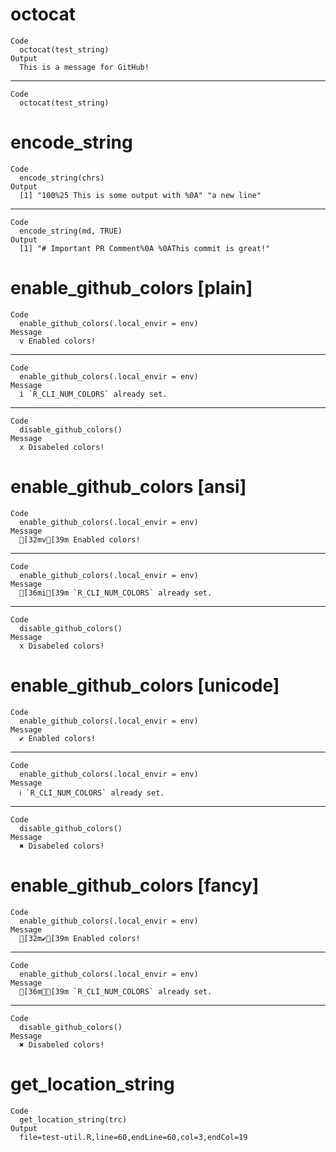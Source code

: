 # octocat

    Code
      octocat(test_string)
    Output
      This is a message for GitHub!

---

    Code
      octocat(test_string)

# encode_string

    Code
      encode_string(chrs)
    Output
      [1] "100%25 This is some output with %0A" "a new line"                         

---

    Code
      encode_string(md, TRUE)
    Output
      [1] "# Important PR Comment%0A %0AThis commit is great!"

# enable_github_colors [plain]

    Code
      enable_github_colors(.local_envir = env)
    Message
      v Enabled colors!

---

    Code
      enable_github_colors(.local_envir = env)
    Message
      i `R_CLI_NUM_COLORS` already set.

---

    Code
      disable_github_colors()
    Message
      x Disabeled colors!

# enable_github_colors [ansi]

    Code
      enable_github_colors(.local_envir = env)
    Message
      [32mv[39m Enabled colors!

---

    Code
      enable_github_colors(.local_envir = env)
    Message
      [36mi[39m `R_CLI_NUM_COLORS` already set.

---

    Code
      disable_github_colors()
    Message
      x Disabeled colors!

# enable_github_colors [unicode]

    Code
      enable_github_colors(.local_envir = env)
    Message
      ✔ Enabled colors!

---

    Code
      enable_github_colors(.local_envir = env)
    Message
      ℹ `R_CLI_NUM_COLORS` already set.

---

    Code
      disable_github_colors()
    Message
      ✖ Disabeled colors!

# enable_github_colors [fancy]

    Code
      enable_github_colors(.local_envir = env)
    Message
      [32m✔[39m Enabled colors!

---

    Code
      enable_github_colors(.local_envir = env)
    Message
      [36mℹ[39m `R_CLI_NUM_COLORS` already set.

---

    Code
      disable_github_colors()
    Message
      ✖ Disabeled colors!

# get_location_string

    Code
      get_location_string(trc)
    Output
      file=test-util.R,line=60,endLine=60,col=3,endCol=19

